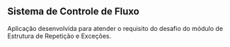 ## Sistema de Controle de Fluxo

Aplicação desenvolvida para atender o requisito do desafio do módulo de Estrutura de Repetição e Exceções.